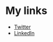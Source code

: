 # My links

* <a href="https://twitter.com/jakesingi" target="_blank">Twitter</a>
* <a href="https://www.linkedin.com/in/jake-singleton/" target="_blank">LinkedIn</a>
